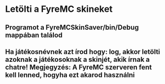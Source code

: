 # Letölti a FyreMC skineket
## Programot a FyreMCSkinSaver/bin/Debug mappában találod
## Ha játékosnévnek azt írod hogy: log, akkor letölti azoknak a játékosoknak a skinjét, akik írnak a chatre! Megjegyzés: A FyreMC szerveren fent kell lenned, hogyha ezt akarod használni
